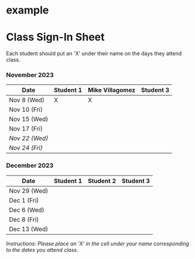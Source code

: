 # example
# Class Sign-In Sheet

Each student should put an 'X' under their name on the days they attend class.

### November 2023

| Date        | Student 1 | Mike Villagomez | Student 3 |
|-------------|-----------|-----------|-----------|
| Nov 8 (Wed) |    X      |   X       |           |
| Nov 10 (Fri)|           |           |           |
| Nov 15 (Wed)|           |           |           |
| Nov 17 (Fri)|           |           |           |
| *Nov 22 (Wed)* |       |           |           |  <!-- Skipped for Thanksgiving -->
| *Nov 24 (Fri)* |       |           |           |  <!-- Skipped for Thanksgiving -->

### December 2023

| Date        | Student 1 | Student 2 | Student 3 |
|-------------|-----------|-----------|-----------|
| Nov 29 (Wed)|           |           |           |
| Dec 1 (Fri) |           |           |           |
| Dec 6 (Wed) |           |           |           |
| Dec 8 (Fri) |           |           |           |
| Dec 13 (Wed)|           |           |           |

*Instructions: Please place an 'X' in the cell under your name corresponding to the dates you attend class.*
